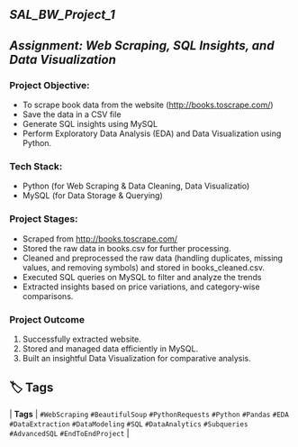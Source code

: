 ## ***SAL_BW_Project_1*** 
## ***Assignment: Web Scraping, SQL Insights, and Data Visualization***  


### **Project Objective:** 
* To scrape book data from the website (http://books.toscrape.com/)
* Save the data in a CSV file
* Generate SQL insights using MySQL
* Perform Exploratory Data Analysis (EDA) and Data Visualization using Python.

 ### **Tech Stack:**
* Python (for Web Scraping & Data Cleaning, Data Visualizatio)
* MySQL (for Data Storage & Querying)



### **Project Stages:**

* Scraped from http://books.toscrape.com/ 
* Stored the raw data in books.csv for further processing.
* Cleaned and preprocessed the raw data (handling duplicates, missing values, and removing symbols) and stored in books_cleaned.csv.
* Executed SQL queries on MySQL to filter and analyze the trends
* Extracted insights based on price variations, and category-wise comparisons.


  
### **Project Outcome**
1. Successfully extracted website.
2. Stored and managed data efficiently in MySQL.
3. Built an insightful Data Visualization for comparative analysis.

## **🏷 Tags**
  
| **Tags** 
| `#WebScraping`  `#BeautifulSoup`  `#PythonRequests` `#Python` `#Pandas` `#EDA` `#DataExtraction`  `#DataModeling` `#SQL` `#DataAnalytics` `#Subqueries` `#AdvancedSQL` `#EndToEndProject` |

